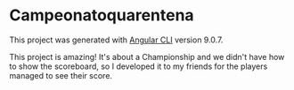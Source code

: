 # Campeonatoquarentena

This project was generated with [Angular CLI](https://github.com/angular/angular-cli) version 9.0.7.

This project is amazing! It's about a Championship and we didn't have how to show the scoreboard, so I developed it to my friends for the players managed to see their score.

